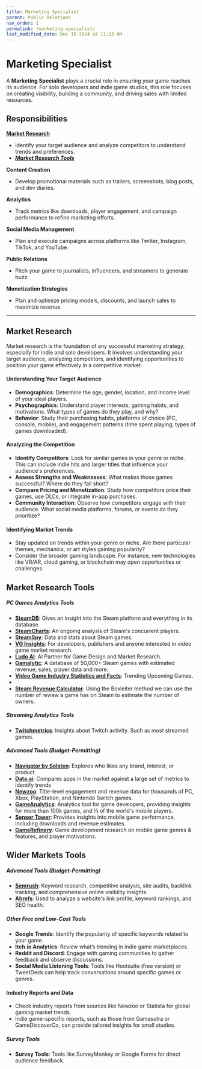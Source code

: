 ```yaml
---
title: Marketing Specialist  
parent: Public Relations  
nav_order: 1  
permalink: /marketing-specialist/  
last_modified_date: Dec 15 2024 at 11:13 AM
---
```


# Marketing Specialist  

A **Marketing Specialist** plays a crucial role in ensuring your game reaches its audience. For solo developers and indie game studios, this role focuses on creating visibility, building a community, and driving sales with limited resources.  

## Responsibilities  

[**Market Research**](#market-research)
- Identify your target audience and analyze competitors to understand trends and preferences. 
- [***Market Research Tools***](#market-research-tools)

**Content Creation**
- Develop promotional materials such as trailers, screenshots, blog posts, and dev diaries.  

**Analytics**
   - Track metrics like downloads, player engagement, and campaign performance to refine marketing efforts.  

**Social Media Management**
   - Plan and execute campaigns across platforms like Twitter, Instagram, TikTok, and YouTube.  

**Public Relations**
   - Pitch your game to journalists, influencers, and streamers to generate buzz.  

**Monetization Strategies**
   - Plan and optimize pricing models, discounts, and launch sales to maximize revenue.  

---

## Market Research  

Market research is the foundation of any successful marketing strategy, especially for indie and solo developers. It involves understanding your target audience, analyzing competitors, and identifying opportunities to position your game effectively in a competitive market.

#### **Understanding Your Target Audience**  
   - **Demographics**: Determine the age, gender, location, and income level of your ideal players.  
   - **Psychographics**: Understand player interests, gaming habits, and motivations. What types of games do they play, and why?  
   - **Behavior**: Study their purchasing habits, platforms of choice (PC, console, mobile), and engagement patterns (time spent playing, types of games downloaded).  

#### **Analyzing the Competition**  
   - **Identify Competitors**: Look for similar games in your genre or niche. This can include indie hits and larger titles that influence your audience's preferences.  
   - **Assess Strengths and Weaknesses**: What makes those games successful? Where do they fall short?  
   - **Compare Pricing and Monetization**: Study how competitors price their games, use DLCs, or integrate in-app purchases.  
   - **Community Interaction**: Observe how competitors engage with their audience. What social media platforms, forums, or events do they prioritize?  

#### **Identifying Market Trends**  
   - Stay updated on trends within your genre or niche. Are there particular themes, mechanics, or art styles gaining popularity?  
   - Consider the broader gaming landscape. For instance, new technologies like VR/AR, cloud gaming, or blockchain may open opportunities or challenges.  

## Market Research Tools

##### PC Games Analytics Tools
- [**SteamDB**](https://steamdb.info/): Gives an insight into the Steam platform and everything in its database.
- [**SteamCharts**](https://steamcharts.com/): An ongoing analysis of Steam's concurrent players.
- [**SteamSpy**](https://steamspy.com/): Data and stats about Steam games.
- [**VG Insights**](https://vginsights.com/): For developers, publishers and anyone interested in video game market research.
- [**Ludo AI**](https://app.ludo.ai/trends): AI Partner for Game Design and Market Research.
- [**Gamalytic**](https://gamalytic.com/): A database of 50,000+ Steam games with estimated revenue, sales, player data and more. 
- [**Video Game Industry Statistics and Facts**](https://games-stats.com/): Trending Upcoming Games.
- 
- [**Steam Revenue Calculator**](https://steam-revenue-calculator.com/): Using the Boxleiter method we can use the number of review a game has on Steam to estimate the number of owners.

##### Streaming Analytics Tools
- [**Twitchmetrics**](https://www.twitchmetrics.net/): Insights about Twitch activity. Such as most streamed games.

##### Advanced Tools (Budget-Permitting)  
   - [**Navigator by Solsten**](https://navigator.solsten.io/): Explores who likes any brand, interest, or product.
   - [**Data.ai**](https://www.data.ai/): Compares apps in the market against a large set of metrics to identify trends
   - [**Newzoo**](https://newzoo.com/): Title-level engagement and revenue data for thousands of PC, Xbox, PlayStation, and Nintendo Switch games.
   - [**GameAnalytics**](https://gameanalytics.com/): Analytics tool for game developers, providing insights for more than 100k games, and ⅓ of the world's mobile players.
   - [**Sensor Tower**](https://sensortower.com/): Provides insights into mobile game performance, including downloads and revenue estimates. 
   - [**GameRefinery**](https://www.gamerefinery.com/): Game development research on mobile game genres & features, and player motivations.

## Wider Markets Tools

##### Advanced Tools (Budget-Permitting)  
   - [**Semrush**](https://www.semrush.com/): Keyword research, competitive analysis, site audits, backlink tracking, and comprehensive online visibility insights.
   - [**Ahrefs**](https://ahrefs.com/): Used to analyze a website's link profile, keyword rankings, and SEO health. 


##### Other Free and Low-Cost Tools  
   - **Google Trends**: Identify the popularity of specific keywords related to your game.  
   - **Itch.io Analytics**: Review what’s trending in indie game marketplaces.  
   - **Reddit and Discord**: Engage with gaming communities to gather feedback and observe discussions.  
   - **Social Media Listening Tools**: Tools like Hootsuite (free version) or TweetDeck can help track conversations around specific games or genres.  

#### **Industry Reports and Data**  
   - Check industry reports from sources like Newzoo or Statista for global gaming market trends.  
   - Indie game-specific reports, such as those from Gamasutra or GameDiscoverCo, can provide tailored insights for small studios.  

##### Survey Tools
   - **Survey Tools**: Tools like SurveyMonkey or Google Forms for direct audience feedback.  